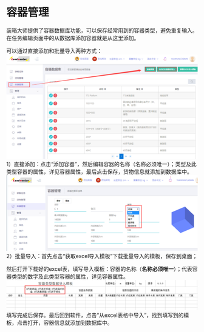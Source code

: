 # 容器管理

装箱大师提供了容器数据库功能，可以保存经常用到的容器类型，避免重复输入。在任务编辑页面中的从数据库添加容器就是从这里添加。

可以通过直接添加和批量导入两种方式：![](/assets/hhh.png)1）直接添加：点击“添加容器”，然后编辑容器的名称（名称必须唯一）；类型及此类型容器的属性，详见容器属性，最后点击保存，货物信息就添加到数据库中。![](/assets/iii.png)2）批量导入：首先点击“获取excel导入模板”下载批量导入的模板，保存到桌面；

然后打开下载好的excel表，填写导入模板：容器的名称（**名称必须唯一**）；代表容器类型的数字及此类型容器的属性，详见容器属性。![](/assets/kkk.png)填写完成后保存。最后回到软件，点击“从excel表格中导入”，找到填写到的模板，点击打开，容器信息就添加到数据库中。


